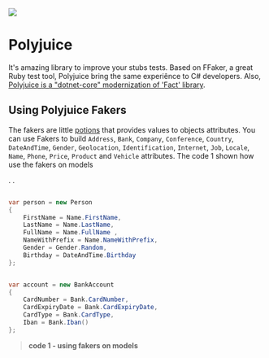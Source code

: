![](https://github.com/emergingcode/polyjuice/blob/master/docs/logo.png)

# Polyjuice
It's amazing library to improve your stubs tests. Based on FFaker, a great Ruby test tool, Polyjuice bring the same experiênce to C# developers. Also, [Polyjuice is a "dotnet-core" modernization of 'Fact' library](https://github.com/ycodeteam/fact).

## Using Polyjuice Fakers
The fakers are little [potions](./Polyjuice/Potions) that provides values to objects attributes. You can use Fakers to build `Address`, `Bank`, `Company`, `Conference`, `Country`, `DateAndTime`, `Gender`, `Geolocation`, `Identification`, `Internet`, `Job`, `Locale`, `Name`, `Phone`, `Price`, `Product` and `Vehicle` attributes. The code 1 shown how use the fakers on models

.
.
```csharp

var person = new Person
{
    FirstName = Name.FirstName,
    LastName = Name.LastName,
    FullName = Name.FullName ,
    NameWithPrefix = Name.NameWithPrefix,
    Gender = Gender.Random,
    Birthday = DateAndTime.Birthday 
};


var account = new BankAccount
{
    CardNumber = Bank.CardNumber,
    CardExpiryDate = Bank.CardExpiryDate,
    CardType = Bank.CardType,
    Iban = Bank.Iban()
};   
```
> **code 1 - using fakers on models**
